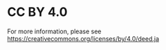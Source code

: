 # CC BY 4.0

For more information, please see
<https://creativecommons.org/licenses/by/4.0/deed.ja>
